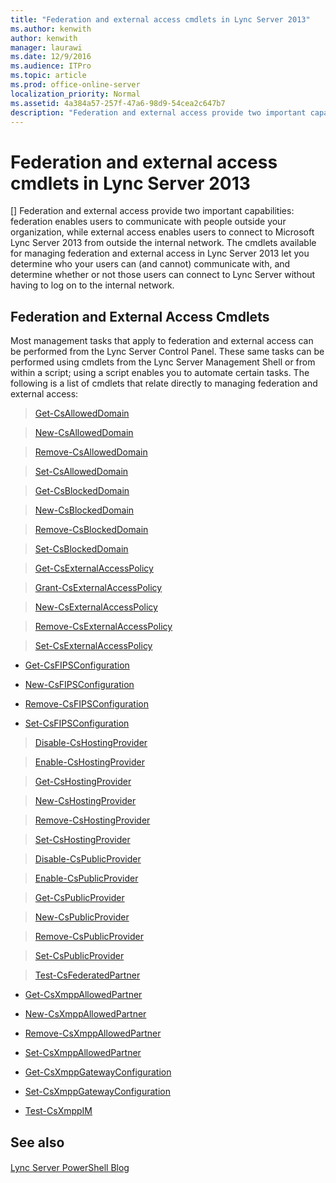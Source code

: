 ```yaml
---
title: "Federation and external access cmdlets in Lync Server 2013"
ms.author: kenwith
author: kenwith
manager: laurawi
ms.date: 12/9/2016
ms.audience: ITPro
ms.topic: article
ms.prod: office-online-server
localization_priority: Normal
ms.assetid: 4a384a57-257f-47a6-98d9-54cea2c647b7
description: "Federation and external access provide two important capabilities: federation enables users to communicate with people outside your organization, while external access enables users to connect to Microsoft Lync Server 2013 from outside the internal network. The cmdlets available for managing federation and external access in Lync Server 2013 let you determine who your users can (and cannot) communicate with, and determine whether or not those users can connect to Lync Server without having to log on to the internal network."
---
```


# Federation and external access cmdlets in Lync Server 2013
[]
Federation and external access provide two important capabilities: federation enables users to communicate with people outside your organization, while external access enables users to connect to Microsoft Lync Server 2013 from outside the internal network. The cmdlets available for managing federation and external access in Lync Server 2013 let you determine who your users can (and cannot) communicate with, and determine whether or not those users can connect to Lync Server without having to log on to the internal network.
  
## Federation and External Access Cmdlets

Most management tasks that apply to federation and external access can be performed from the Lync Server Control Panel. These same tasks can be performed using cmdlets from the Lync Server Management Shell or from within a script; using a script enables you to automate certain tasks. The following is a list of cmdlets that relate directly to managing federation and external access:
  
> [Get-CsAllowedDomain](get-csalloweddomain.md)
    
> [New-CsAllowedDomain](new-csalloweddomain.md)
    
> [Remove-CsAllowedDomain](remove-csalloweddomain.md)
    
> [Set-CsAllowedDomain](set-csalloweddomain.md)
    
> [Get-CsBlockedDomain](get-csblockeddomain.md)
    
> [New-CsBlockedDomain](new-csblockeddomain.md)
    
> [Remove-CsBlockedDomain](remove-csblockeddomain.md)
    
> [Set-CsBlockedDomain](set-csblockeddomain.md)
    
> [Get-CsExternalAccessPolicy](get-csexternalaccesspolicy.md)
    
> [Grant-CsExternalAccessPolicy](grant-csexternalaccesspolicy.md)
    
> [New-CsExternalAccessPolicy](new-csexternalaccesspolicy.md)
    
> [Remove-CsExternalAccessPolicy](remove-csexternalaccesspolicy.md)
    
> [Set-CsExternalAccessPolicy](set-csexternalaccesspolicy.md)
    
- [Get-CsFIPSConfiguration](get-csfipsconfiguration.md)
    
- [New-CsFIPSConfiguration](new-csfipsconfiguration.md)
    
- [Remove-CsFIPSConfiguration](remove-csfipsconfiguration.md)
    
- [Set-CsFIPSConfiguration](set-csfipsconfiguration.md)
    
> [Disable-CsHostingProvider](disable-cshostingprovider.md)
    
> [Enable-CsHostingProvider](enable-cshostingprovider.md)
    
> [Get-CsHostingProvider](get-cshostingprovider.md)
    
> [New-CsHostingProvider](new-cshostingprovider.md)
    
> [Remove-CsHostingProvider](remove-cshostingprovider.md)
    
> [Set-CsHostingProvider](set-cshostingprovider.md)
    
> [Disable-CsPublicProvider](disable-cspublicprovider.md)
    
> [Enable-CsPublicProvider](enable-cspublicprovider.md)
    
> [Get-CsPublicProvider](get-cspublicprovider.md)
    
> [New-CsPublicProvider](new-cspublicprovider.md)
    
> [Remove-CsPublicProvider](remove-cspublicprovider.md)
    
> [Set-CsPublicProvider](set-cspublicprovider.md)
    
> [Test-CsFederatedPartner](test-csfederatedpartner.md)
    
- [Get-CsXmppAllowedPartner](get-csxmppallowedpartner.md)
    
- [New-CsXmppAllowedPartner](new-csxmppallowedpartner.md)
    
- [Remove-CsXmppAllowedPartner](remove-csxmppallowedpartner.md)
    
- [Set-CsXmppAllowedPartner](set-csxmppallowedpartner.md)
    
- [Get-CsXmppGatewayConfiguration](get-csxmppgatewayconfiguration.md)
    
- [Set-CsXmppGatewayConfiguration](set-csxmppgatewayconfiguration.md)
    
- [Test-CsXmppIM](test-csxmppim.md)
    
## See also

#### 

[Lync Server PowerShell Blog](https://go.microsoft.com/fwlink/p/?linkId=203150)

